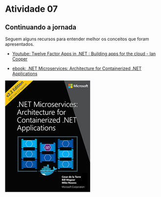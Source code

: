 # Atividade 07

## Continuando a jornada

Seguem alguns recursos para entender melhor os conceitos que foram apresentados.

- [Youtube: Twelve Factor Apps in .NET : Building apps for the cloud - Ian Cooper](https://youtu.be/GzYkO6cJ1DA)

- [ebook: .NET Microservices: Architecture for Containerized .NET Applications](https://docs.microsoft.com/en-us/dotnet/architecture/microservices/index)

![ebook .NET Microservices](imagens/cover-small.png)